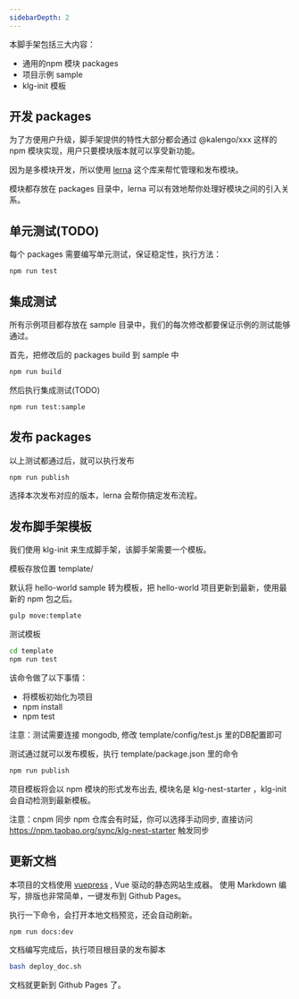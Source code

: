 ```yaml
---
sidebarDepth: 2
---
```


本脚手架包括三大内容：
- 通用的npm 模块 packages
- 项目示例 sample
- klg-init 模板

## 开发 packages
为了方便用户升级，脚手架提供的特性大部分都会通过 @kalengo/xxx 这样的 npm 模块实现，用户只要模块版本就可以享受新功能。

因为是多模块开发，所以使用 [lerna](https://github.com/lerna/lerna) 这个库来帮忙管理和发布模块。

模块都存放在 packages 目录中，lerna 可以有效地帮你处理好模块之间的引入关系。

## 单元测试(TODO)
每个 packages 需要编写单元测试，保证稳定性，执行方法：
```bash
npm run test
```


## 集成测试
所有示例项目都存放在 sample 目录中，我们的每次修改都要保证示例的测试能够通过。

首先，把修改后的 packages build 到 sample 中
```bash
npm run build
```

然后执行集成测试(TODO)
```bash
npm run test:sample
```

## 发布 packages
以上测试都通过后，就可以执行发布

```bash
npm run publish
```

选择本次发布对应的版本，lerna 会帮你搞定发布流程。

## 发布脚手架模板
我们使用 klg-init 来生成脚手架，该脚手架需要一个模板。

模板存放位置 template/

默认将 hello-world sample 转为模板，把 hello-world 项目更新到最新，使用最新的 npm 包之后。

```bash
gulp move:template
```

测试模板
```bash
cd template
npm run test
```

该命令做了以下事情：

- 将模板初始化为项目
- npm install
- npm test

注意：测试需要连接 mongodb, 修改 template/config/test.js 里的DB配置即可

测试通过就可以发布模板，执行 template/package.json 里的命令
```bash
npm run publish
```

项目模板将会以 npm 模块的形式发布出去, 模块名是 klg-nest-starter ，klg-init 会自动检测到最新模板。

注意：cnpm 同步 npm 仓库会有时延，你可以选择手动同步, 直接访问 https://npm.taobao.org/sync/klg-nest-starter 触发同步

## 更新文档

本项目的文档使用 [vuepress](https://vuepress.vuejs.org/zh/) , Vue 驱动的静态网站生成器。
使用 Markdown 编写，排版也非常简单，一键发布到 Github Pages。

执行一下命令，会打开本地文档预览，还会自动刷新。

```bash
npm run docs:dev
```

文档编写完成后，执行项目根目录的发布脚本

```bash
bash deploy_doc.sh
```
文档就更新到 Github Pages 了。
